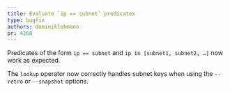 ```yaml
---
title: Evaluate `ip == subnet` predicates
type: bugfix
authors: dominiklohmann
pr: 4268
---
```


Predicates of the form `ip == subnet` and `ip in [subnet1, subnet2, …]` now
work as expected.

The `lookup` operator now correctly handles subnet keys when using the `--retro`
or `--snapshot` options.
